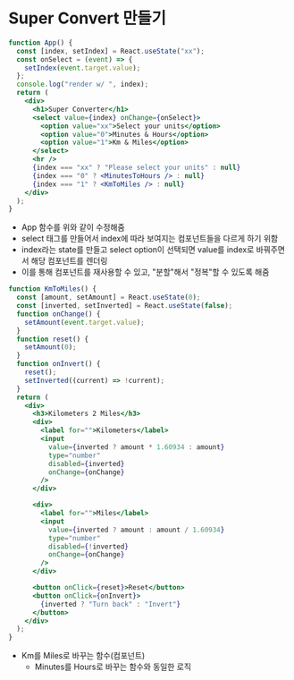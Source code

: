# Super Convert 만들기

```jsx
function App() {
  const [index, setIndex] = React.useState("xx");
  const onSelect = (event) => {
    setIndex(event.target.value);
  };
  console.log("render w/ ", index);
  return (
    <div>
      <h1>Super Converter</h1>
      <select value={index} onChange={onSelect}>
        <option value="xx">Select your units</option>
        <option value="0">Minutes & Hours</option>
        <option value="1">Km & Miles</option>
      </select>
      <hr />
      {index === "xx" ? "Please select your units" : null}
      {index === "0" ? <MinutesToHours /> : null}
      {index === "1" ? <KmToMiles /> : null}
    </div>
  );
}
```

- App 함수를 위와 같이 수정해줌
- select 태그를 만들어서 index에 따라 보여지는 컴포넌트들을 다르게 하기 위함
- index라는 state를 만들고 select option이 선택되면 value를 index로 바꿔주면서 해당 컴포넌트를 렌더링
- 이를 통해 컴포넌트를 재사용할 수 있고, "분할"해서 "정복"할 수 있도록 해줌



```jsx
function KmToMiles() {
  const [amount, setAmount] = React.useState(0);
  const [inverted, setInverted] = React.useState(false);
  function onChange() {
    setAmount(event.target.value);
  }
  function reset() {
    setAmount(0);
  }
  function onInvert() {
    reset();
    setInverted((current) => !current);
  }
  return (
    <div>
      <h3>Kilometers 2 Miles</h3>
      <div>
        <label for="">Kilometers</label>
        <input
          value={inverted ? amount * 1.60934 : amount}
          type="number"
          disabled={inverted}
          onChange={onChange}
        />
      </div>

      <div>
        <label for="">Miles</label>
        <input
          value={inverted ? amount : amount / 1.60934}
          type="number"
          disabled={!inverted}
          onChange={onChange}
        />
      </div>

      <button onClick={reset}>Reset</button>
      <button onClick={onInvert}>
        {inverted ? "Turn back" : "Invert"}
      </button>
    </div>
  );
}
```

- Km를 Miles로 바꾸는 함수(컴포넌트)
  - Minutes를 Hours로 바꾸는 함수와 동일한 로직